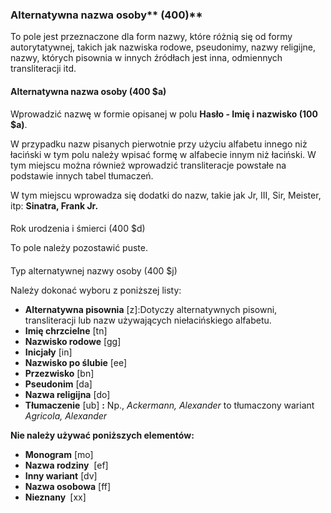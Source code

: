 ### Alternatywna nazwa osoby**&nbsp;(400)**

To pole jest przeznaczone dla form nazwy, które różnią się od formy autorytatywnej, takich jak nazwiska rodowe, pseudonimy, nazwy religijne, nazwy, których pisownia w innych źródłach jest inna, odmiennych transliteracji itd.

#### Alternatywna nazwa osoby (400 $a)

Wprowadzić nazwę w formie opisanej w polu **Hasło - Imię i nazwisko (100 $a)**.

W przypadku nazw pisanych pierwotnie przy użyciu alfabetu innego niż łaciński w tym polu należy wpisać formę w alfabecie innym niż łaciński. W tym miejscu można również wprowadzić transliteracje powstałe na podstawie innych tabel tłumaczeń.  

W tym miejscu wprowadza się dodatki do nazw, takie jak Jr, III, Sir, Meister, itp: **Sinatra, Frank Jr.**

####   
Rok urodzenia i śmierci (400 $d)

To pole należy pozostawić puste.

####   
Typ alternatywnej nazwy osoby&nbsp;(400 $j)

Należy dokonać wyboru z poniższej listy:

- **Alternatywna pisownia** [z]:Dotyczy alternatywnych pisowni, transliteracji lub nazw używających niełacińskiego alfabetu.  
- **Imię chrzcielne** [tn]
- **Nazwisko rodowe** [gg]
- **Inicjały** [in]
- **Nazwisko po ślubie** [ee]
- **Przezwisko** [bn]
- **Pseudonim** [da]
- **Nazwa religijna** [do]
- **Tłumaczenie** [ub] **:** Np., _Ackermann, Alexander_ to tłumaczony wariant _Agricola, Alexander_

**Nie należy używać poniższych elementów:**

- **Monogram** [mo]
- **Nazwa rodziny** &nbsp;[ef]
- **Inny wariant** [dv]
- **Nazwa osobowa** [ff]
- **Nieznany&nbsp;** [xx]
